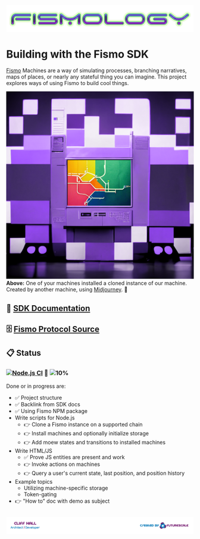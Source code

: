 ![Fismo](docs/images/Fismology.png)
# Building with the Fismo SDK
[Fismo](https://github.com/cliffhall/Fismo) Machines are a way of simulating processes, branching narratives, maps of places, or nearly any stateful thing you can imagine. This project explores ways of using Fismo to build cool things.

![Fismology Machine](docs/images/Fismology-machine.png)
**Above:** One of your machines installed a cloned instance of our machine. Created by another machine, using [Midjourney](https://twitter.com/midjourney). 🤖

## 📖 [SDK Documentation](https://docs.fismo.xyz/dev/sdk.html)
## 🗄 [Fismo Protocol Source](https://github.com/cliffhall/Fismo)
## 📋 Status
### [![Node.js CI](https://github.com/cliffhall/Fismo/actions/workflows/node.js.yml/badge.svg)](https://github.com/cliffhall/Fismo/actions/workflows/node.js.yml) 🔬 ![10%](https://progress-bar.dev/10/?title=Progress&width=100&color=0c0c0c)

Done or in progress are:
* ✅ Project structure
* ✅ Backlink from SDK docs
* ✅ Using Fismo NPM package
* Write scripts for Node.js
    * 👉 Clone a Fismo instance on a supported chain
  * 👉 Install machines and optionally initialize storage
  * 👉 Add moew states and transitions to installed machines
* Write HTML/JS
  * ✅ Prove JS entities are present and work
  * 👉 Invoke actions on machines
  * 👉 Query a user's current state, last position, and position history
* Example topics
  * Utilizing machine-specific storage
  * Token-gating
* 👉 "How to" doc with demo as subject

##  [![Created by Futurescale](docs/images/created-by.png)](https://futurescale.com)
